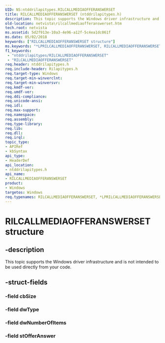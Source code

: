 ```yaml
---
UID: NS:ntddrilapitypes.RILCALLMEDIAOFFERANSWERSET
title: RILCALLMEDIAOFFERANSWERSET (ntddrilapitypes.h)
description: This topic supports the Windows driver infrastructure and is not intended to be used directly from your code.
old-location: netvista\rilcallmediaofferanswerset.htm
tech.root: netvista
ms.assetid: 5d2f913e-10a3-4e96-a12f-5c4ea1dc061f
ms.date: 05/02/2018
keywords: ["RILCALLMEDIAOFFERANSWERSET structure"]
ms.keywords: "*LPRILCALLMEDIAOFFERANSWERSET, RILCALLMEDIAOFFERANSWERSET, RILCALLMEDIAOFFERANSWERSET structure [Network Drivers Starting with Windows Vista], netvista.rilcallmediaofferanswerset, ntddrilapitypes/RILCALLMEDIAOFFERANSWERSET"
f1_keywords:
 - "ntddrilapitypes/RILCALLMEDIAOFFERANSWERSET"
 - "RILCALLMEDIAOFFERANSWERSET"
req.header: ntddrilapitypes.h
req.include-header: Rilapitypes.h
req.target-type: Windows
req.target-min-winverclnt: 
req.target-min-winversvr: 
req.kmdf-ver: 
req.umdf-ver: 
req.ddi-compliance: 
req.unicode-ansi: 
req.idl: 
req.max-support: 
req.namespace: 
req.assembly: 
req.type-library: 
req.lib: 
req.dll: 
req.irql: 
topic_type:
- APIRef
- kbSyntax
api_type:
- HeaderDef
api_location:
- ntddrilapitypes.h
api_name:
- RILCALLMEDIAOFFERANSWERSET
product:
- Windows
targetos: Windows
req.typenames: RILCALLMEDIAOFFERANSWERSET, *LPRILCALLMEDIAOFFERANSWERSET
---
```


# RILCALLMEDIAOFFERANSWERSET structure


## -description


This topic supports the Windows driver infrastructure and is not intended to be used directly from your code.


## -struct-fields




### -field cbSize


### -field dwType


### -field dwNumberOfItems


### -field stOfferAnswer

